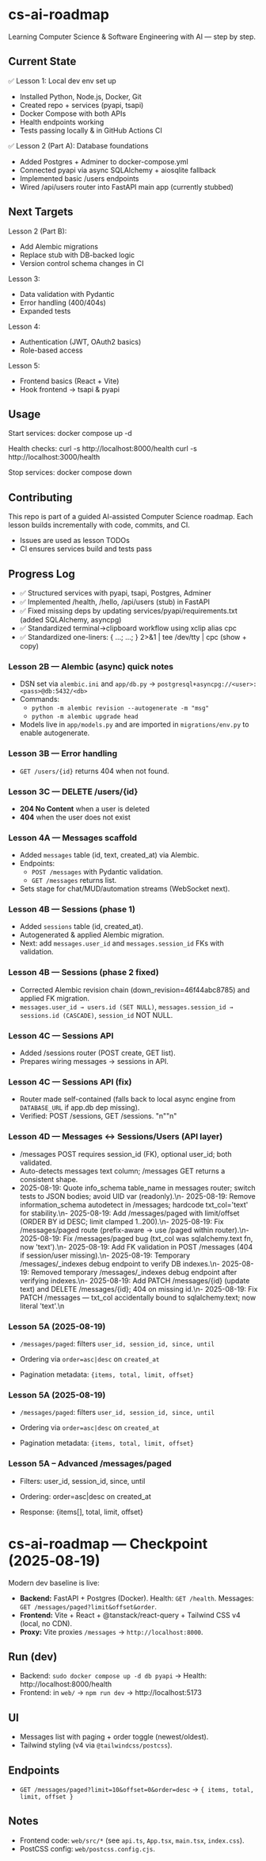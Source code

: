 # cs-ai-roadmap
Learning Computer Science & Software Engineering with AI — step by step.

## Current State
✅ Lesson 1: Local dev env set up
- Installed Python, Node.js, Docker, Git
- Created repo + services (pyapi, tsapi)
- Docker Compose with both APIs
- Health endpoints working
- Tests passing locally & in GitHub Actions CI

✅ Lesson 2 (Part A): Database foundations
- Added Postgres + Adminer to docker-compose.yml
- Connected pyapi via async SQLAlchemy + aiosqlite fallback
- Implemented basic /users endpoints
- Wired /api/users router into FastAPI main app (currently stubbed)

## Next Targets
Lesson 2 (Part B):
- Add Alembic migrations
- Replace stub with DB-backed logic
- Version control schema changes in CI

Lesson 3:
- Data validation with Pydantic
- Error handling (400/404s)
- Expanded tests

Lesson 4:
- Authentication (JWT, OAuth2 basics)
- Role-based access

Lesson 5:
- Frontend basics (React + Vite)
- Hook frontend → tsapi & pyapi

## Usage
Start services:
docker compose up -d

Health checks:
curl -s http://localhost:8000/health
curl -s http://localhost:3000/health

Stop services:
docker compose down

## Contributing
This repo is part of a guided AI-assisted Computer Science roadmap. Each lesson builds incrementally with code, commits, and CI.

- Issues are used as lesson TODOs
- CI ensures services build and tests pass

## Progress Log
- ✅ Structured services with pyapi, tsapi, Postgres, Adminer
- ✅ Implemented /health, /hello, /api/users (stub) in FastAPI
- ✅ Fixed missing deps by updating services/pyapi/requirements.txt (added SQLAlchemy, asyncpg)
- ✅ Standardized terminal→clipboard workflow using xclip alias cpc
- ✅ Standardized one-liners: { …; …; } 2>&1 | tee /dev/tty | cpc (show + copy)


### Lesson 2B — Alembic (async) quick notes
- DSN set via `alembic.ini` and `app/db.py` → `postgresql+asyncpg://<user>:<pass>@db:5432/<db>`
- Commands:
  - `python -m alembic revision --autogenerate -m "msg"`
  - `python -m alembic upgrade head`
- Models live in `app/models.py` and are imported in `migrations/env.py` to enable autogenerate.


### Lesson 3B — Error handling
- `GET /users/{id}` returns 404 when not found.


### Lesson 3C — DELETE /users/{id}
- **204 No Content** when a user is deleted
- **404** when the user does not exist

### Lesson 4A — Messages scaffold
- Added `messages` table (id, text, created_at) via Alembic.
- Endpoints:
  - `POST /messages` with Pydantic validation.
  - `GET /messages` returns list.
- Sets stage for chat/MUD/automation streams (WebSocket next).

### Lesson 4B — Sessions (phase 1)
- Added `sessions` table (id, created_at).
- Autogenerated & applied Alembic migration.
- Next: add `messages.user_id` and `messages.session_id` FKs with validation.


### Lesson 4B — Sessions (phase 2 fixed)
- Corrected Alembic revision chain (down_revision=46f44abc8785) and applied FK migration.
- `messages.user_id → users.id (SET NULL)`, `messages.session_id → sessions.id (CASCADE)`, `session_id` NOT NULL.

### Lesson 4C — Sessions API
- Added /sessions router (POST create, GET list).
- Prepares wiring messages → sessions in API.

### Lesson 4C — Sessions API (fix)
- Router made self-contained (falls back to local async engine from `DATABASE_URL` if app.db dep missing).
- Verified: POST /sessions, GET /sessions.
"n""n"
### Lesson 4D — Messages ↔ Sessions/Users (API layer)
- /messages POST requires session_id (FK), optional user_id; both validated.
- Auto-detects messages text column; /messages GET returns a consistent shape.
- 2025-08-19: Quote info_schema table_name in messages router; switch tests to JSON bodies; avoid UID var (readonly).\n- 2025-08-19: Remove information_schema autodetect in /messages; hardcode txt_col='text' for stability.\n- 2025-08-19: Add /messages/paged with limit/offset (ORDER BY id DESC; limit clamped 1..200).\n- 2025-08-19: Fix /messages/paged route (prefix-aware -> use /paged within router).\n- 2025-08-19: Fix /messages/paged bug (txt_col was sqlalchemy.text fn, now 'text').\n- 2025-08-19: Add FK validation in POST /messages (404 if session/user missing).\n- 2025-08-19: Temporary /messages/_indexes debug endpoint to verify DB indexes.\n- 2025-08-19: Removed temporary /messages/_indexes debug endpoint after verifying indexes.\n- 2025-08-19: Add PATCH /messages/{id} (update text) and DELETE /messages/{id}; 404 on missing id.\n- 2025-08-19: Fix PATCH /messages — txt_col accidentally bound to sqlalchemy.text; now literal 'text'.\n
### Lesson 5A (2025-08-19)

- `/messages/paged`: filters `user_id, session_id, since, until`

- Ordering via `order=asc|desc` on `created_at`

- Pagination metadata: `{items, total, limit, offset}`

### Lesson 5A (2025-08-19)

- `/messages/paged`: filters `user_id, session_id, since, until`

- Ordering via `order=asc|desc` on `created_at`

- Pagination metadata: `{items, total, limit, offset}`

### Lesson 5A – Advanced /messages/paged

- Filters: user_id, session_id, since, until

- Ordering: order=asc|desc on created_at

- Response: {items[], total, limit, offset}

# cs-ai-roadmap — Checkpoint (2025‑08‑19)

Modern dev baseline is live:

- **Backend:** FastAPI + Postgres (Docker). Health: `GET /health`. Messages: `GET /messages/paged?limit&offset&order`.
- **Frontend:** Vite + React + @tanstack/react-query + Tailwind CSS v4 (local, no CDN).
- **Proxy:** Vite proxies `/messages` → `http://localhost:8000`.

## Run (dev)
- Backend: `sudo docker compose up -d db pyapi`  → Health: http://localhost:8000/health  
- Frontend: in `web/` → `npm run dev` → http://localhost:5173

## UI
- Messages list with paging + order toggle (newest/oldest).
- Tailwind styling (v4 via `@tailwindcss/postcss`).

## Endpoints
- `GET /messages/paged?limit=10&offset=0&order=desc` → `{ items, total, limit, offset }`

## Notes
- Frontend code: `web/src/*` (see `api.ts`, `App.tsx`, `main.tsx`, `index.css`).
- PostCSS config: `web/postcss.config.cjs`.


